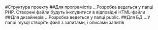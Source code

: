 #Структура проекту
##Для програмістів
...Розробка ведеться у папці РНР. Створені файли будуть інклудитися в відповідні HTML-файли
##Для дизайнерів
...Розробка ведеться у папці public.
##Для БД
...У папці mysql створіть файл з запитами, і описами запитів